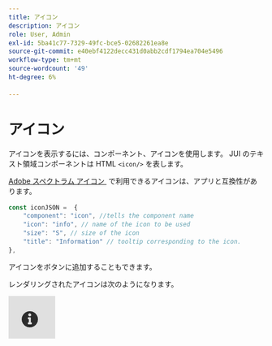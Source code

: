```yaml
---
title: アイコン
description: アイコン
role: User, Admin
exl-id: 5ba41c77-7329-49fc-bce5-02682261ea8e
source-git-commit: e40ebf4122decc431d0abb2cdf1794ea704e5496
workflow-type: tm+mt
source-wordcount: '49'
ht-degree: 6%

---
```


# アイコン

アイコンを表示するには、コンポーネント、アイコンを使用します。
JUI のテキスト領域コンポーネントは HTML `<icon/>` を表します。

[Adobe スペクトラム アイコン &#x200B;](https://spectrum.adobe.com/page/icons/) で利用できるアイコンは、アプリと互換性があります。

```js title="icon.js"
const iconJSON =  {
    "component": "icon", //tells the component name
    "icon": "info", // name of the icon to be used
    "size": "S", // size of the icon
    "title": "Information" // tooltip corresponding to the icon.
},
```

アイコンをボタンに追加することもできます。

レンダリングされたアイコンは次のようになります。

![icon](./imgs/info_icon.png "Icon")
